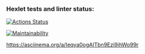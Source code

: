 ### Hexlet tests and linter status:
[![Actions Status](https://github.com/Dimitry-P/frontend-project-44/actions/workflows/hexlet-check.yml/badge.svg)](https://github.com/Dimitry-P/frontend-project-44/actions)

[![Maintainability](https://api.codeclimate.com/v1/badges/d1dc793f5d73a8bedaf7/maintainability)](https://codeclimate.com/github/Dimitry-P/frontend-project-44/maintainability)


https://asciinema.org/a/Ieqya0ogAITbn9Ezi9ihWo99r